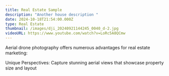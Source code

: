 ```yaml
---
title: Real Estate Sample
description: "Another house description "
date: 2024-10-18T21:54:00.000Z
type: Real Estate
thumbnail: /images/dji_20240921144245_0040_d-2.jpg
videoURL: https://www.youtube.com/watch?v=LoRc5A8QCmw
---
```

Aerial drone photography offers numerous advantages for real estate marketing:

Unique Perspectives: Capture stunning aerial views that showcase property size and layout
